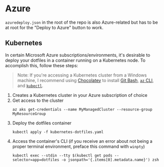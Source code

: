 # Azure

`azuredeploy.json` in the root of the repo is also Azure-related but has to be at root for the "Deploy to Azure" button to work.

## Kubernetes

In certain Microsoft Azure subscriptions/environments, it's desirable to deploy your dotfiles in a container running on a Kubernetes node. To accomplish this, follow these steps:

> Note: If you're accessing a Kubernetes cluster from a Windows machine, I recommend using [Chocolatey](https://chocolatey.org/) to install [Git Bash](https://git-scm.com/), [`az` CLI](https://stackoverflow.com/a/47085659), and [`kubectl`](https://kubernetes.io/docs/tasks/tools/install-kubectl/#install-on-windows-using-chocolatey-or-scoop).

1. Creates a Kubernetes cluster in your Azure subscription of choice
1. Get access to the cluster
	```
	az aks get-credentials --name MyManagedCluster --resource-group MyResourceGroup
	```
1. Deploy the dotfiles container
	```
	kubectl apply -f kubernetes-dotfiles.yaml
	```
1. Access the container's CLI (if you receive an error about not being a proper terminal environment, preface this command with `winpty`)
	```
	kubectl exec --stdin --tty $(kubectl get pods --selector=app=dotfiles -o jsonpath='{.items[0].metadata.name}') zsh
	```
